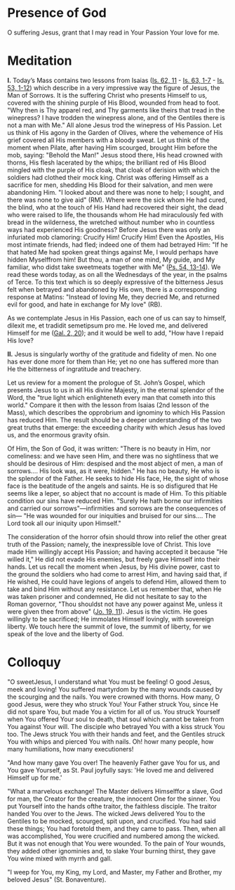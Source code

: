 # Presence of God

O suffering Jesus, grant that I may read in Your Passion Your love for me.

# Meditation

**I.** Today’s Mass contains two lessons from Isaias ([Is. 62, 11](https://vulgata.online/bible/Is.62?ed=DR2&vfn=DR2.Is.62.11:vs) - [Is. 63, 1-7](https://vulgata.online/bible/Is.63?ed=DR2&vfn=DR2.Is.63.1-7:vs) - [Is. 53, 1-12](https://vulgata.online/bible/Is.53?ed=DR2&vfn=DR2.Is.53.1-12:vs)) which describe in a very impressive way the figure of Jesus, the Man of Sorrows. It is the suffering Christ who presents Himself to us, covered with the shining purple of His Blood, wounded from head to foot. "Why then is Thy apparel red, and Thy garments like theirs that tread in the winepress? I have trodden the winepress alone, and of the Gentiles there is not a man with Me." All alone Jesus trod the winepress of His Passion. Let us think of His agony in the Garden of Olives, where the vehemence of His grief covered all His members with a bloody sweat. Let us think of the moment when Pilate, after having Him scourged, brought Him before the mob, saying: "Behold the Man!" Jesus stood there, His head crowned with thorns, His flesh lacerated by the whips; the brilliant red of His Blood mingled with the purple of His cloak, that cloak of derision with which the soldiers had clothed their mock king. Christ was offering Himself as a sacrifice for men, shedding His Blood for their salvation, and men were abandoning Him. "I looked about and there was none to help; I sought, and there was none to give aid" (RM). Where were the sick whom He had cured, the blind, who at the touch of His Hand had recovered their sight, the dead who were raised to life, the thousands whom He had miraculously fed with bread in the wilderness, the wretched without number who in countless ways had experienced His goodness? Before Jesus there was only an infuriated mob clamoring: Crucify Him! Crucify Him! Even the Apostles, His most intimate friends, had fled; indeed one of them had betrayed Him: "If he that hated Me had spoken great things against Me, I would perhaps have hidden Myselffrom him! But thou, a man of one mind, My guide, and My familiar, who didst take sweetmeats together with Me" ([Ps. 54, 13-14](https://vulgata.online/bible/Ps.54?ed=DR2&vfn=DR2.Ps.54.13-14:vs)). We read these words today, as on all the Wednesdays of the year, in the psalms of Terce. To this text which is so deeply expressive of the bitterness Jesus felt when betrayed and abandoned by His own, there is a corresponding response at Matins: "Instead of loving Me, they decried Me, and returned evil for good, and hate in exchange for My love" (RB).

As we contemplate Jesus in His Passion, each one of us can say to himself, dilexit me, et tradidit semetipsum pro me. He loved me, and delivered Himself for me ([Gal. 2, 20](https://vulgata.online/bible/Gal.2?ed=DR2&vfn=DR2.Gal.2.20:vs)); and it would be well to add, "How have I repaid His love?

**II.** Jesus is singularly worthy of the gratitude and fidelity of men. No one has ever done more for them than He; yet no one has suffered more than He the bitterness of ingratitude and treachery.

Let us review for a moment the prologue of St. John’s Gospel, which presents Jesus to us in all His divine Majesty, in the eternal splendor of the Word, the "true light which enlighteneth every man that cometh into this world." Compare it then with the lesson from Isaias (2nd lesson of the Mass), which describes the opprobrium and ignominy to which His Passion has reduced Him. The result should be a deeper understanding of the two great truths that emerge: the exceeding charity with which Jesus has loved us, and the enormous gravity ofsin.

Of Him, the Son of God, it was written: "There is no beauty in Him, nor comeliness: and we have seen Him, and there was no sightliness that we should be desirous of Him: despised and the most abject of men, a man of sorrows.... His look was, as it were, hidden." He has no beauty, He who is the splendor of the Father. He seeks to hide His face, He, the sight of whose face is the beatitude of the angels and saints. He is so disfigured that He seems like a leper, so abject that no account is made of Him. To this pitiable condition our sins have reduced Him. "Surely He hath borne our infirmities and carried our sorrows"—infirmities and sorrows are the consequences of sin— "He was wounded for our iniquities and bruised for our sins.... The Lord took all our iniquity upon Himself."

The consideration of the horror ofsin should throw into relief the other great truth of the Passion; namely, the inexpressible love of Christ. This love made Him willingly accept His Passion; and having accepted it because "He willed it," He did not evade His enemies, but freely gave Himself into their hands. Let us recall the moment when Jesus, by His divine power, cast to the ground the soldiers who had come to arrest Him, and having said that, if He wished, He could have legions of angels to defend Him, allowed them to take and bind Him without any resistance. Let us remember that, when He was taken prisoner and condemned, He did not hesitate to say to the Roman governor, "Thou shouldst not have any power against Me, unless it were given thee from above" ([Jo. 19, 11](https://vulgata.online/bible/Jo.19?ed=DR2&vfn=DR2.Jo.19.11:vs)). Jesus is the victim. He goes willingly to be sacrificed; He immolates Himself lovingly, with sovereign liberty. We touch here the summit of love, the summit of liberty, for we speak of the love and the liberty of God.

# Colloquy

"O sweetJesus, I understand what You must be feeling! O good Jesus, meek and loving! You suffered martyrdom by the many wounds caused by the scourging and the nails. You were crowned with thorns. How many, O good Jesus, were they who struck You! Your Father struck You, since He did not spare You, but made You a victim for all of us. You struck Yourself when You offered Your soul to death, that soul which cannot be taken from You against Your will. The disciple who betrayed You with a kiss struck You too. The Jews struck You with their hands and feet, and the Gentiles struck You with whips and pierced You with nails. Oh! howr many people, how many humiliations, how many executioners!

"And how many gave You over! The heavenly Father gave You for us, and You gave Yourself, as St. Paul joyfully says: 'He loved me and delivered Himself up for me.'

"What a marvelous exchange! The Master delivers Himselffor a slave, God for man, the Creator for the creature, the innocent One for the sinner. You put Yourself into the hands ofthe traitor, the faithless disciple. The traitor handed You over to the Jews. The wicked Jews delivered You to the Gentiles to be mocked, scourged, spit upon, and crucified. You had said these things; You had foretold them, and they came to pass. Then, when all was accomplished, You were crucified and numbered among the wicked. But it was not enough that You were wounded. To the pain of Your wounds, they added other ignominies and, to slake Your burning thirst, they gave You wine mixed with myrrh and gall.

"I weep for You, my King, my Lord, and Master, my Father and Brother, my beloved Jesus" (St. Bonaventure).

